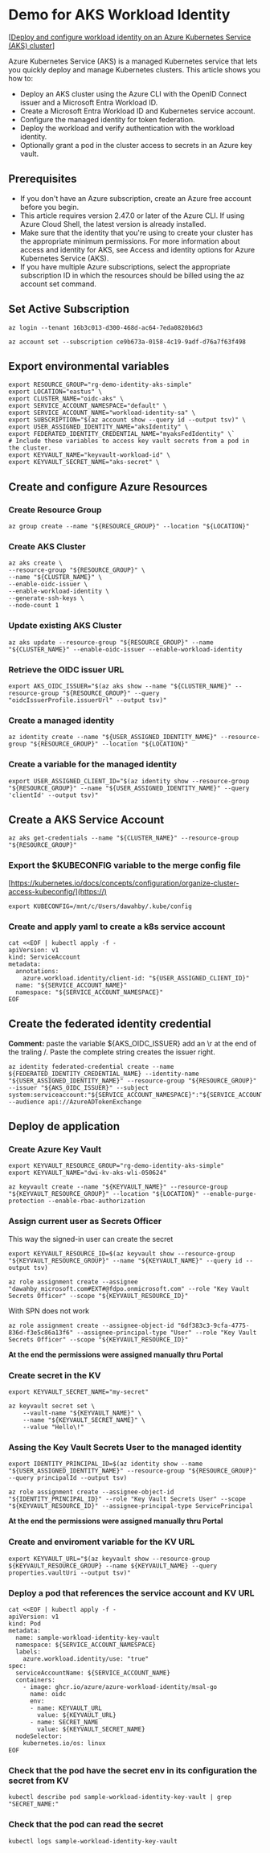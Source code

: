 # Demo for AKS Workload Identity
[[Deploy and configure workload identity on an Azure Kubernetes Service (AKS) cluster](https://learn.microsoft.com/en-us/azure/aks/workload-identity-deploy-cluster)]

Azure Kubernetes Service (AKS) is a managed Kubernetes service that lets you quickly deploy and manage Kubernetes clusters. This article shows you how to:
- Deploy an AKS cluster using the Azure CLI with the OpenID Connect issuer and a Microsoft Entra Workload ID.
- Create a Microsoft Entra Workload ID and Kubernetes service account.
- Configure the managed identity for token federation.
- Deploy the workload and verify authentication with the workload identity.
- Optionally grant a pod in the cluster access to secrets in an Azure key vault.

## Prerequisites
- If you don't have an Azure subscription, create an Azure free account before you begin.
- This article requires version 2.47.0 or later of the Azure CLI. If using Azure Cloud Shell, the latest version is already installed.
- Make sure that the identity that you're using to create your cluster has the appropriate minimum permissions. For more information about access and identity for AKS, see Access and identity options for Azure Kubernetes Service (AKS).
- If you have multiple Azure subscriptions, select the appropriate subscription ID in which the resources should be billed using the az account set command.

## Set Active Subscription

```Console
az login --tenant 16b3c013-d300-468d-ac64-7eda0820b6d3

az account set --subscription ce9b673a-0158-4c19-9adf-d76a7f63f498
```

## Export environmental variables

```console
export RESOURCE_GROUP="rg-demo-identity-aks-simple"
export LOCATION="eastus" \
export CLUSTER_NAME="oidc-aks" \
export SERVICE_ACCOUNT_NAMESPACE="default" \
export SERVICE_ACCOUNT_NAME="workload-identity-sa" \
export SUBSCRIPTION="$(az account show --query id --output tsv)" \
export USER_ASSIGNED_IDENTITY_NAME="aksIdentity" \
export FEDERATED_IDENTITY_CREDENTIAL_NAME="myaksFedIdentity" \`
# Include these variables to access key vault secrets from a pod in the cluster.
export KEYVAULT_NAME="keyvault-workload-id" \
export KEYVAULT_SECRET_NAME="aks-secret" \
```

## Create and configure Azure Resources
### Create Resource Group

```Console
az group create --name "${RESOURCE_GROUP}" --location "${LOCATION}"
```

### Create AKS Cluster

```Console
az aks create \
--resource-group "${RESOURCE_GROUP}" \
--name "${CLUSTER_NAME}" \
--enable-oidc-issuer \
--enable-workload-identity \
--generate-ssh-keys \
--node-count 1
```

### Update existing AKS Cluster

```console
az aks update --resource-group "${RESOURCE_GROUP}" --name "${CLUSTER_NAME}" --enable-oidc-issuer --enable-workload-identity
```
### Retrieve the OIDC issuer URL

```Console
export AKS_OIDC_ISSUER="$(az aks show --name "${CLUSTER_NAME}" --resource-group "${RESOURCE_GROUP}" --query "oidcIssuerProfile.issuerUrl" --output tsv)"
```

### Create a managed identity
```Console
az identity create --name "${USER_ASSIGNED_IDENTITY_NAME}" --resource-group "${RESOURCE_GROUP}" --location "${LOCATION}"
```

### Create a variable for the managed identity

```Console
export USER_ASSIGNED_CLIENT_ID="$(az identity show --resource-group "${RESOURCE_GROUP}" --name "${USER_ASSIGNED_IDENTITY_NAME}" --query 'clientId' --output tsv)"
```

## Create a AKS Service Account

```Console
az aks get-credentials --name "${CLUSTER_NAME}" --resource-group "${RESOURCE_GROUP}"
```

### Export the $KUBECONFIG variable to the merge config file

[https://kubernetes.io/docs/concepts/configuration/organize-cluster-access-kubeconfig/](https://)


```Console
export KUBECONFIG=/mnt/c/Users/dawahby/.kube/config
```
### Create and apply yaml to create a k8s service account
```Console
cat <<EOF | kubectl apply -f -
apiVersion: v1
kind: ServiceAccount
metadata:
  annotations:
    azure.workload.identity/client-id: "${USER_ASSIGNED_CLIENT_ID}"
  name: "${SERVICE_ACCOUNT_NAME}"
  namespace: "${SERVICE_ACCOUNT_NAMESPACE}"
EOF
```
## Create the federated identity credential
**Comment:** paste the variable ${AKS_OIDC_ISSUER} add an \r at the end of the traling /. Paste the complete string creates the issuer right.
```Console
az identity federated-credential create --name ${FEDERATED_IDENTITY_CREDENTIAL_NAME} --identity-name "${USER_ASSIGNED_IDENTITY_NAME}" --resource-group "${RESOURCE_GROUP}" --issuer "${AKS_OIDC_ISSUER}" --subject system:serviceaccount:"${SERVICE_ACCOUNT_NAMESPACE}":"${SERVICE_ACCOUNT_NAME}" --audience api://AzureADTokenExchange
```



## Deploy de application
### Create Azure Key Vault
```Console
export KEYVAULT_RESOURCE_GROUP="rg-demo-identity-aks-simple"
export KEYVAULT_NAME="dwi-kv-aks-wli-050624"

az keyvault create --name "${KEYVAULT_NAME}" --resource-group "${KEYVAULT_RESOURCE_GROUP}" --location "${LOCATION}" --enable-purge-protection --enable-rbac-authorization
```
### Assign current user as Secrets Officer
This way the signed-in user can create the secret

```Console
export KEYVAULT_RESOURCE_ID=$(az keyvault show --resource-group "${KEYVAULT_RESOURCE_GROUP}" --name "${KEYVAULT_NAME}" --query id --output tsv)

az role assignment create --assignee "dawahby_microsoft.com#EXT#@fdpo.onmicrosoft.com" --role "Key Vault Secrets Officer" --scope "${KEYVAULT_RESOURCE_ID}"
``` 
With SPN does not work

```Console
az role assignment create --assignee-object-id "6df383c3-9cfa-4775-836d-f3e5c86a13f6" --assignee-principal-type "User" --role "Key Vault Secrets Officer" --scope "${KEYVAULT_RESOURCE_ID}"
```
**At the end the permissions were assigned manually thru Portal**

### Create secret in the KV

```Console
export KEYVAULT_SECRET_NAME="my-secret"

az keyvault secret set \
    --vault-name "${KEYVAULT_NAME}" \
    --name "${KEYVAULT_SECRET_NAME}" \
    --value "Hello\!"
```

### Assing the Key Vault Secrets User to the managed identity
```Console
export IDENTITY_PRINCIPAL_ID=$(az identity show --name "${USER_ASSIGNED_IDENTITY_NAME}" --resource-group "${RESOURCE_GROUP}" --query principalId --output tsv)

az role assignment create --assignee-object-id "${IDENTITY_PRINCIPAL_ID}" --role "Key Vault Secrets User" --scope "${KEYVAULT_RESOURCE_ID}" --assignee-principal-type ServicePrincipal
```
**At the end the permissions were assigned manually thru Portal**

### Create and enviroment variable for the KV URL

```Console
export KEYVAULT_URL="$(az keyvault show --resource-group ${KEYVAULT_RESOURCE_GROUP} --name ${KEYVAULT_NAME} --query properties.vaultUri --output tsv)"
```

### Deploy a pod that references the service account and KV URL
```Console
cat <<EOF | kubectl apply -f -
apiVersion: v1
kind: Pod
metadata:
  name: sample-workload-identity-key-vault
  namespace: ${SERVICE_ACCOUNT_NAMESPACE}
  labels:
    azure.workload.identity/use: "true"
spec:
  serviceAccountName: ${SERVICE_ACCOUNT_NAME}
  containers:
    - image: ghcr.io/azure/azure-workload-identity/msal-go
      name: oidc
      env:
      - name: KEYVAULT_URL
        value: ${KEYVAULT_URL}
      - name: SECRET_NAME
        value: ${KEYVAULT_SECRET_NAME}
  nodeSelector:
    kubernetes.io/os: linux
EOF
```
### Check that the pod have the secret env in its configuration the secret from KV
```Console
kubectl describe pod sample-workload-identity-key-vault | grep "SECRET_NAME:"
```

### Check that the pod can read the secret
```Console
kubectl logs sample-workload-identity-key-vault
```

